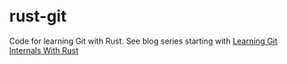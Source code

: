 # rust-git

Code for learning Git with Rust. See blog series starting
with [Learning Git Internals With Rust](https://raysuliteanu.medium.com/learning-git-internals-with-rust-96d05592b902)
